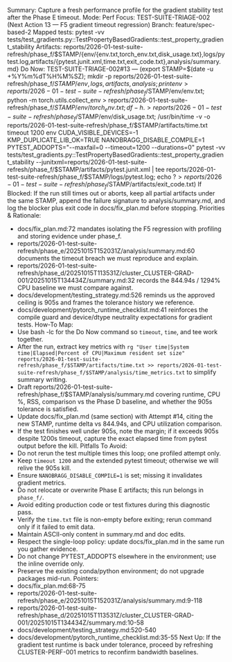 Summary: Capture a fresh performance profile for the gradient stability test after the Phase E timeout.
Mode: Perf
Focus: TEST-SUITE-TRIAGE-002 (Next Action 13 — F5 gradient timeout regression)
Branch: feature/spec-based-2
Mapped tests: pytest -vv tests/test_gradients.py::TestPropertyBasedGradients::test_property_gradient_stability
Artifacts: reports/2026-01-test-suite-refresh/phase_f/$STAMP/{env/{env.txt,torch_env.txt,disk_usage.txt},logs/pytest.log,artifacts/{pytest.junit.xml,time.txt,exit_code.txt},analysis/summary.md}
Do Now: TEST-SUITE-TRIAGE-002#13 — (export STAMP=$(date -u +%Y%m%dT%H%M%SZ); mkdir -p reports/2026-01-test-suite-refresh/phase_f/$STAMP/{env,logs,artifacts,analysis}; printenv > reports/2026-01-test-suite-refresh/phase_f/$STAMP/env/env.txt; python -m torch.utils.collect_env > reports/2026-01-test-suite-refresh/phase_f/$STAMP/env/torch_env.txt; df -h . > reports/2026-01-test-suite-refresh/phase_f/$STAMP/env/disk_usage.txt; /usr/bin/time -v -o reports/2026-01-test-suite-refresh/phase_f/$STAMP/artifacts/time.txt timeout 1200 env CUDA_VISIBLE_DEVICES=-1 KMP_DUPLICATE_LIB_OK=TRUE NANOBRAGG_DISABLE_COMPILE=1 PYTEST_ADDOPTS="--maxfail=0 --timeout=1200 --durations=0" pytest -vv tests/test_gradients.py::TestPropertyBasedGradients::test_property_gradient_stability --junitxml=reports/2026-01-test-suite-refresh/phase_f/$STAMP/artifacts/pytest.junit.xml | tee reports/2026-01-test-suite-refresh/phase_f/$STAMP/logs/pytest.log; echo $? > reports/2026-01-test-suite-refresh/phase_f/$STAMP/artifacts/exit_code.txt)
If Blocked: If the run still times out or aborts, keep all partial artifacts under the same STAMP, append the failure signature to analysis/summary.md, and log the blocker plus exit code in docs/fix_plan.md before stopping.
Priorities & Rationale:
- docs/fix_plan.md:72 mandates isolating the F5 regression with profiling and storing evidence under phase_f.
- reports/2026-01-test-suite-refresh/phase_e/20251015T152031Z/analysis/summary.md:60 documents the timeout breach we must reproduce and explain.
- reports/2026-01-test-suite-refresh/phase_d/20251015T113531Z/cluster_CLUSTER-GRAD-001/20251015T134434Z/summary.md:32 records the 844.94s / 1294% CPU baseline we must compare against.
- docs/development/testing_strategy.md:526 reminds us the approved ceiling is 905s and frames the tolerance history we reference.
- docs/development/pytorch_runtime_checklist.md:41 reinforces the compile guard and device/dtype neutrality expectations for gradient tests.
How-To Map:
- Use bash -lc for the Do Now command so `timeout`, `time`, and tee work together.
- After the run, extract key metrics with `rg "User time|System time|Elapsed|Percent of CPU|Maximum resident set size" reports/2026-01-test-suite-refresh/phase_f/$STAMP/artifacts/time.txt >> reports/2026-01-test-suite-refresh/phase_f/$STAMP/analysis/time_metrics.txt` to simplify summary writing.
- Draft reports/2026-01-test-suite-refresh/phase_f/$STAMP/analysis/summary.md covering runtime, CPU %, RSS, comparison vs the Phase D baseline, and whether the 905s tolerance is satisfied.
- Update docs/fix_plan.md (same section) with Attempt #14, citing the new STAMP, runtime delta vs 844.94s, and CPU utilization comparison.
- If the test finishes well under 905s, note the margin; if it exceeds 905s despite 1200s timeout, capture the exact elapsed time from pytest output before the kill.
Pitfalls To Avoid:
- Do not rerun the test multiple times this loop; one profiled attempt only.
- Keep `timeout 1200` and the extended pytest timeout; otherwise we will relive the 905s kill.
- Ensure `NANOBRAGG_DISABLE_COMPILE=1` is set; missing it invalidates gradient metrics.
- Do not relocate or overwrite Phase E artifacts; this run belongs in `phase_f/`.
- Avoid editing production code or test fixtures during this diagnostic pass.
- Verify the `time.txt` file is non-empty before exiting; rerun command only if it failed to emit data.
- Maintain ASCII-only content in summary.md and doc edits.
- Respect the single-loop policy: update docs/fix_plan.md in the same run you gather evidence.
- Do not change PYTEST_ADDOPTS elsewhere in the environment; use the inline override only.
- Preserve the existing conda/python environment; do not upgrade packages mid-run.
Pointers:
- docs/fix_plan.md:68-75
- reports/2026-01-test-suite-refresh/phase_e/20251015T152031Z/analysis/summary.md:9-118
- reports/2026-01-test-suite-refresh/phase_d/20251015T113531Z/cluster_CLUSTER-GRAD-001/20251015T134434Z/summary.md:10-58
- docs/development/testing_strategy.md:520-540
- docs/development/pytorch_runtime_checklist.md:35-55
Next Up: If the gradient test runtime is back under tolerance, proceed by refreshing CLUSTER-PERF-001 metrics to reconfirm bandwidth baselines.
